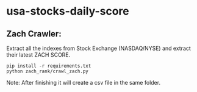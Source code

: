 # usa-stocks-daily-score


## Zach Crawler:
Extract all the indexes from Stock Exchange (NASDAQ/NYSE) and extract their latest ZACH SCORE.

```
pip install -r requirements.txt
python zach_rank/crawl_zach.py
```
Note: After finishing it will create a csv file in the same folder.
